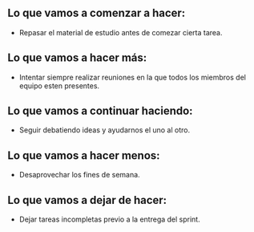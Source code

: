 ## Lo que vamos a comenzar a hacer:
 * Repasar el material de estudio antes de comezar cierta tarea.

## Lo que vamos a hacer más:
 * Intentar siempre realizar reuniones en la que todos los miembros del equipo esten presentes.

## Lo que vamos a continuar haciendo:
 * Seguir debatiendo ideas y ayudarnos el uno al otro.

## Lo que vamos a hacer menos:
 * Desaprovechar los fines de semana.

## Lo que vamos a dejar de hacer:
 * Dejar tareas incompletas previo a la entrega del sprint.